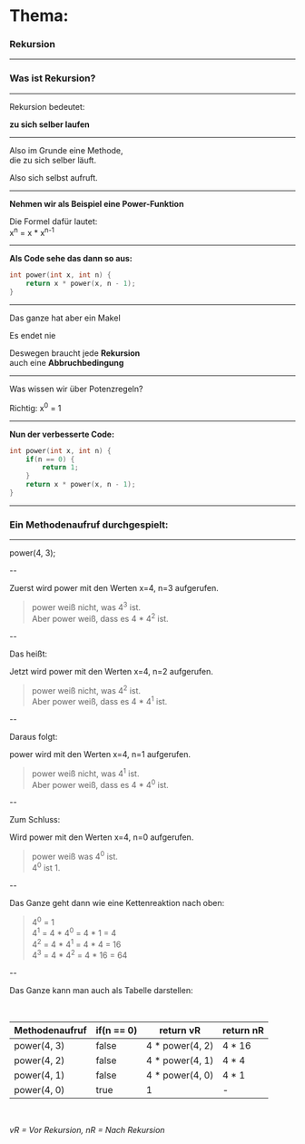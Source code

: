 # Thema:
### Rekursion

---

### Was ist Rekursion?
___
Rekursion bedeutet:
<!-- .element: class="fragment" -->  
**zu sich selber laufen**
<!-- .element: class="fragment" -->

---

Also im Grunde eine Methode,  
die zu sich selber läuft.

Also sich selbst aufruft.
<!-- .element: class="fragment" -->


---

**Nehmen wir als Beispiel eine Power-Funktion**

Die Formel dafür lautet:  
x<sup>n</sup> = x * x<sup>n-1</sup>
<!-- .element: class="fragment" -->  

---

**Als Code sehe das dann so aus:**  
```c
int power(int x, int n) {
    return x * power(x, n - 1);
}
```
<!-- .element: class="fragment" -->

---

Das ganze hat aber ein Makel

Es endet nie
<!-- .element: class="fragment" -->
Deswegen braucht jede **Rekursion**  
auch eine **Abbruchbedingung**
<!-- .element: class="fragment" -->

---

Was wissen wir über Potenzregeln?

Richtig: x<sup>0</sup> = 1
<!-- .element: class="fragment" -->

---

**Nun der verbesserte Code:**  
```c
int power(int x, int n) {
    if(n == 0) {
        return 1;
    }
    return x * power(x, n - 1);
}
```
<!-- .element: class="fragment" -->

---

### Ein Methodenaufruf durchgespielt:
___
power(4, 3);

--

Zuerst wird power mit den Werten x=4, n=3 aufgerufen.

>power weiß nicht, was 4<sup>3</sup> ist.  
>Aber power weiß, dass es 4 * 4<sup>2</sup> ist.

--

Das heißt:

Jetzt wird power mit den Werten x=4, n=2 aufgerufen.

>power weiß nicht, was 4<sup>2</sup> ist.  
>Aber power weiß, dass es 4 * 4<sup>1</sup> ist.

--

Daraus folgt:

power wird mit den Werten x=4, n=1 aufgerufen.

>power weiß nicht, was 4<sup>1</sup> ist.  
>Aber power weiß, dass es 4 * 4<sup>0</sup> ist.

--

Zum Schluss:

Wird power mit den Werten x=4, n=0 aufgerufen.

>power weiß was 4<sup>0</sup> ist.  
>4<sup>0</sup> ist 1.

--

Das Ganze geht dann wie eine Kettenreaktion nach oben:

>4<sup>0</sup> = 1  
>4<sup>1</sup> = 4 * 4<sup>0</sup> = 4 * 1 = 4  
>4<sup>2</sup> = 4 * 4<sup>1</sup> = 4 * 4 = 16  
>4<sup>3</sup> = 4 * 4<sup>2</sup> = 4 * 16 = 64

--

Das Ganze kann man auch als Tabelle darstellen:

<br>

| Methodenaufruf | if(n == 0) | return vR | return nR |
|---|---|---|---|
| power(4, 3) | false | 4 * power(4, 2) | 4 * 16 |
| power(4, 2) | false | 4 * power(4, 1) | 4 * 4 |
| power(4, 1) | false | 4 * power(4, 0) | 4 * 1 |
| power(4, 0) | true | 1 | - |

<br>

*vR = Vor Rekursion, nR = Nach Rekursion*
